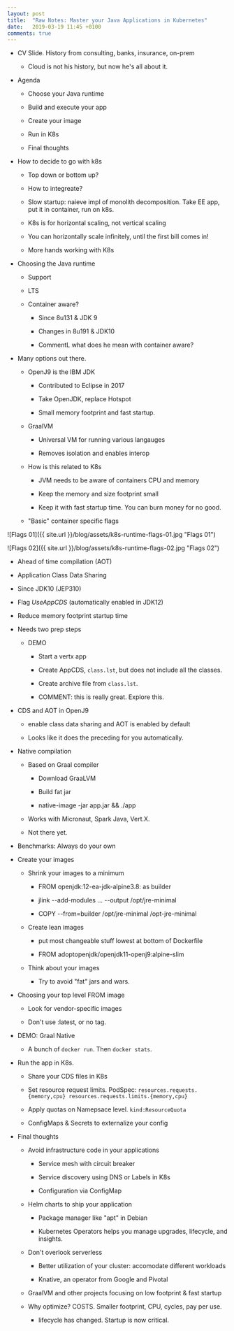 ```yaml
---
layout: post
title:  "Raw Notes: Master your Java Applications in Kubernetes"
date:   2019-03-19 11:45 +0100
comments: true
---
```


* CV Slide.  History from consulting, banks, insurance, on-prem

   * Cloud is not his history, but now he's all about it.
   
* Agenda

   * Choose your Java runtime
   
   * Build and execute your app
   
   * Create your image
   
   * Run in K8s
   
   * Final thoughts
   
* How to decide to go with k8s

   * Top down or bottom up?
   
   * How to integreate?
   
   * Slow startup: naieve impl of monolith decomposition.  Take EE app,
     put it in container, run on k8s.
     
   * K8s is for horizontal scaling, not vertical scaling
   
   * You can horizontally scale infinitely, until the first bill comes
     in!
     
   * More hands working with K8s
   
* Choosing the Java runtime

   * Support
   
   * LTS
   
   * Container aware?
   
      * Since 8u131 & JDK 9
      
      * Changes in 8u191 & JDK10
      
      * CommentL what does he mean with container aware?  
      
* Many options out there.

   * OpenJ9 is the IBM JDK
   
      * Contributed to Eclipse in 2017
      
      * Take OpenJDK, replace Hotspot
      
      * Small memory footprint and fast startup.
      
   * GraalVM
   
      * Universal VM for running various langauges
      
      * Removes isolation and enables interop
      
   * How is this related to K8s
   
      * JVM needs to be aware of containers CPU and memory
      
      * Keep the memory and size footprint small
      
      * Keep it with fast startup time.  You can burn money for no good.
      
   * "Basic" container specific flags
   
![Flags 01]({{
   site.url }}/blog/assets/k8s-runtime-flags-01.jpg "Flags 01")

![Flags 02]({{
   site.url }}/blog/assets/k8s-runtime-flags-02.jpg "Flags 02")

  * Ahead of time compilation (AOT)
  
  * Application Class Data Sharing
  
  * Since JDK10 (JEP310)
  
  * Flag *UseAppCDS* (automatically enabled in JDK12)
  
  * Reduce memory footprint startup time
  
  * Needs two prep steps
  
      * DEMO
      
         * Start a vertx app
         
         * Create AppCDS, `class.lst`, but does not include all the classes.
         
         * Create archive file from `class.lst`.
         
         * COMMENT: this is really great.  Explore this.
         
* CDS and AOT in OpenJ9

   * enable class data sharing and AOT is enabled by default
   
   * Looks like it does the preceding for you automatically.
   
* Native compilation

   * Based on Graal compiler
   
      * Download GraaLVM
      
      * Build fat jar
      
      * native-image -jar app.jar && ./app
      
   * Works with Micronaut, Spark Java, Vert.X.
   
   * Not there yet.
   
* Benchmarks: Always do your own

* Create your images

  * Shrink your images to a minimum
  
     * FROM openjdk:12-ea-jdk-alpine3.8: as builder
     
     * jlink --add-modules ... --output /opt/jre-minimal
     
     * COPY --from=builder /opt/jre-minimal /opt-jre-minimal
     
   * Create lean images
   
     * put most changeable stuff lowest at bottom of Dockerfile
     
     * FROM adoptopenjdk/openjdk11-openj9:alpine-slim
     
   * Think about your images
   
      * Try to avoid "fat" jars and wars.
      
* Choosing your top level FROM image

   * Look for vendor-specific images 
   
   * Don't use :latest, or no tag.
   
* DEMO: Graal Native

   * A bunch of `docker run`.  Then `docker stats`.
   
* Run the app in K8s.

   * Share your CDS files in K8s
   
   * Set resource request limits.  PodSpec: `resources.requests.{memory,cpu}
     resources.requests.limits.{memory,cpu}`
     
   * Apply quotas on Namepsace level.  `kind:ResourceQuota`
   
   * ConfigMaps & Secrets to externalize your config
   
* Final thoughts

   * Avoid infrastructure code in your applications
   
      * Service mesh with circuit breaker
      
      * Service discovery using DNS or Labels in K8s
      
      * Configuration via ConfigMap
      
   * Helm charts to ship your application
   
      * Package manager like "apt" in Debian
      
      * Kubernetes Operators helps you manage upgrades, lifecycle, and
        insights.
        
   * Don't overlook serverless
   
      * Better utilization of your cluster: accomodate different workloads
      
      * Knative, an operator from Google and Pivotal
      
   * GraalVM and other projects focusing on low footprint & fast startup
   
   * Why optimize?  COSTS.  Smaller footprint, CPU, cycles, pay per use.
   
      * lifecycle has changed.  Startup is now critical.
